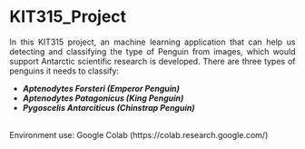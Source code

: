# KIT315_Project
<p align="justify">
In this KIT315 project,  an machine learning application that can help us detecting and classifying the type of Penguin from images, which would support Antarctic scientific research is developed. There are three types of penguins it needs to classify: 
</p>

<ul>
  <li><b><i>Aptenodytes Forsteri (Emperor Penguin)</i></b></li>
  <li><b><i>Aptenodytes Patagonicus (King Penguin)</i></b></li>
  <li><b><i>Pygoscelis Antarciticus (Chinstrap Penguin)</i></b></li>
</ul>
<br>
Environment use: Google Colab (https://colab.research.google.com/)
